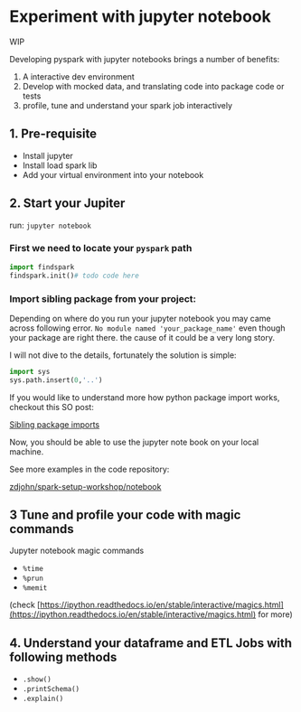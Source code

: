 # Experiment with jupyter notebook

WIP

Developing pyspark with jupyter notebooks brings a number of benefits:

1. A interactive dev environment
2. Develop with mocked data, and translating code into package code or tests
3. profile, tune and understand your spark job interactively

## 1. Pre-requisite

- Install jupyter
- Install load spark lib
- Add your virtual environment into your notebook

## 2. Start your Jupiter

run: `jupyter notebook`

### First we need to locate your `pyspark` path

```python
import findspark
findspark.init()# todo code here
```

### Import sibling package from your project:

Depending on where do you run your jupyter notebook you may came across following error. `No module named 'your_package_name'` even though your package are right there. the cause of it could be a very long story.

I will not dive to the details, fortunately the solution is simple:

```python
import sys
sys.path.insert(0,'..')
```

If you would like to understand more how python package import works, checkout this SO post:

[Sibling package imports](https://stackoverflow.com/questions/6323860/sibling-package-imports)

Now, you should be able to use the jupyter note book on your local machine.

See more examples in the code repository:

[zdjohn/spark-setup-workshop/notebook](https://github.com/zdjohn/spark-setup-workshop/tree/master/notebook)

## 3 Tune and profile your code with magic commands

Jupyter notebook magic commands

- `%time`
- `%prun`
- `%memit`

(check [https://ipython.readthedocs.io/en/stable/interactive/magics.html](https://ipython.readthedocs.io/en/stable/interactive/magics.html) for more)

## 4. Understand your dataframe and ETL Jobs with following methods

- `.show()`
- `.printSchema()`
- `.explain()`
